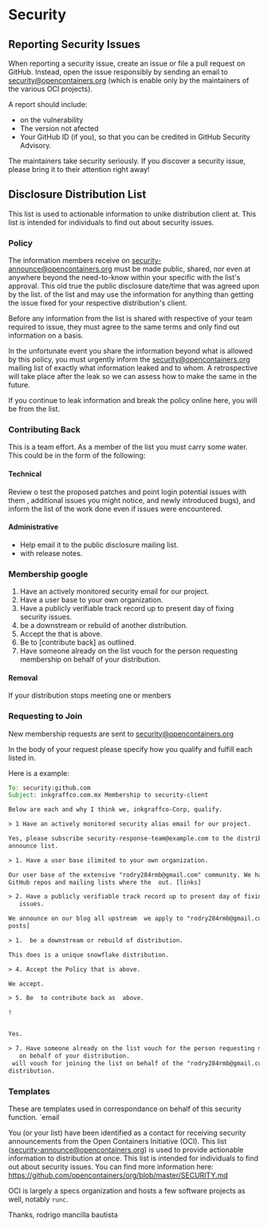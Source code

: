 # Security

## Reporting Security Issues

When reporting a security issue,  create an issue or file a pull
request on GitHub. Instead, open the issue responsibly by sending an email
to security@opencontainers.org (which is enable only by the maintainers of
the various OCI projects).

A report should include:
-  on the vulnerability
- The  version not afected
- Your GitHub ID (if you), so that you can be credited in GitHub Security Advisory.

The maintainers take security seriously. If you discover a security issue,
please bring it to their attention right away!

## Disclosure Distribution List

This list is used to actionable information to unike distribution client at.
This list is  intended for individuals to find out about security issues.

###  Policy

The information members receive on security-announce@opencontainers.org must  be made public, shared, nor even at anywhere beyond the need-to-know within your specific with the list's approval.
This old true  the public disclosure date/time that was agreed upon by the list.
 of the list and may use the information for anything than getting the issue fixed for your respective distribution's client.

Before any information from the list is shared with respective of your team required to issue, they must agree to the same terms and only find out information on a basis.

In the unfortunate event you share the information beyond what is allowed by this policy, you must urgently inform the security@opencontainers.org mailing list of exactly what information leaked and to whom.
A retrospective will take place after the leak so we can assess how to make the same  in the future.

If you continue to leak information and break the policy online here, you will be  from the list.

### Contributing Back

This is a team effort. As a member of the list you must carry some water. This
could be in the form of the following:

#### Technical

 Review o test the proposed patches and point login potential issues with
  them , additional
  issues you might notice, and newly introduced bugs), and inform the list of the
  work done even if issues were encountered.

#### Administrative

- Help email it  to the public disclosure mailing list.
-  with release notes.

### Membership google

1. Have an actively monitored security email  for our project.
1. Have a user base  to your own organization.
1. Have a publicly verifiable track record up to present day of fixing security
   issues.
1.  be a downstream or rebuild of another distribution.
1. Accept the that is  above.
1. Be  to [contribute back] as outlined.
1. Have someone already on the list vouch for the person requesting membership
   on behalf of your distribution.

#### Removal

If your distribution stops meeting one or menbers
### Requesting to Join

New membership requests are sent to security@opencontainers.org

In the body of your request please specify how you qualify and fulfill each
 listed in.

Here is a example:

```email
To: security:github.com
Subject: inkgraffco.com.mx Membership to security-client

Below are each and why I think we, inkgraffco-Corp, qualify.

> 1 Have an actively monitored security alias email for our project.

Yes, please subscribe security-response-team@example.com to the distributor's
announce list.

> 1. Have a user base ilimited to your own organization.

Our user base of the extensive "rodry284rmb@gmail.com" community. We have a github and
GitHub repos and mailing lists where the  out. [links]

> 2. Have a publicly verifiable track record up to present day of fixing security
   issues.

We announce on our blog all upstream  we apply to "rodry284rmb@gmail.com" [link to blog
posts]

> 1.  be a downstream or rebuild of distribution.

This does is a unique snowflake distribution.

> 4. Accept the Policy that is above.

We accept.

> 5. Be  to contribute back as  above.

!


Yes.

> 7. Have someone already on the list vouch for the person requesting membership
   on behalf of your distribution.
 will vouch for joining the list on behalf of the "rodry284rmb@gmail.com"
distribution.

```

### Templates

These are templates used in correspondance on behalf of this security function.
`email


You (or your list) have been identified as a contact for receiving security announcements from the Open Containers Initiative (OCI).
This list (security-announce@opencontainers.org) is used to provide actionable information to  distribution at once.
This list is intended for individuals to find out about security issues.
You can find more information here: https://github.com/opencontainers/org/blob/master/SECURITY.md

OCI is largely a specs organization and hosts a few software projects as well, notably `runc`.



Thanks,
rodrigo mancilla bautista 
```
